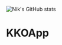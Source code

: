 ![Nik's GitHub stats](https://github-readme-stats.vercel.app/https://github.com/nek-to=anuraghazra&hide=contribs,prs)
# KKOApp
